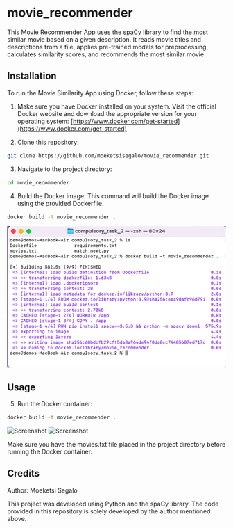 # movie_recommender

This Movie Recommender App uses the spaCy library to find the most similar movie based on a given description. It reads movie titles and descriptions from a file, applies pre-trained models for preprocessing, calculates similarity scores, and recommends the most similar movie.

## Installation

To run the Movie Similarity App using Docker, follow these steps:

1. Make sure you have Docker installed on your system. Visit the official Docker website and download the appropriate version for your operating system: [https://www.docker.com/get-started](https://www.docker.com/get-started)

2. Clone this repository:
```bash
git clone https://github.com/moeketsisegalo/movie_recommender.git
```

3. Navigate to the project directory:
```bash
cd movie_recommender
```
4. Build the Docker image: 
This command will build the Docker image using the provided Dockerfile.
```bash
docker build -t movie_recommender .
```
![Screenshot](screenshots_Movie/Screenshot%202023-05-17%20at%2018.23.35.png)

## Usage
5. Run the Docker container:
```bash
docker build -t movie_recommender .
```
![Screenshot](screenshots_Movie/Screenshot%2023-05-17%20at%2018.24.12.png)
![Screenshot](screenshots_Movie/Screenshot%2023-05-17%20at%2018.24.12.png)


Make sure you have the movies.txt file placed in the project directory before running the Docker container.

## Credits

Author: Moeketsi Segalo

This project was developed using Python and the spaCy library. The code provided in this repository is solely developed by the author mentioned above.

